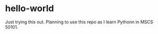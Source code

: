 hello-world
===========

Just trying this out. Planning to use this repo as I learn Pythonn in MSCS 50101.
